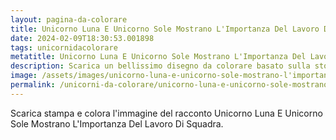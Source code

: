 ```yaml
---
layout: pagina-da-colorare
title: Unicorno Luna E Unicorno Sole Mostrano L'Importanza Del Lavoro Di Squadra.
date: 2024-02-09T18:30:53.001898
tags: unicornidacolorare
metatitle: Unicorno Luna E Unicorno Sole Mostrano L'Importanza Del Lavoro Di Squadra. da colorare
description: Scarica un bellissimo disegno da colorare basato sulla storia Unicorno Luna E Unicorno Sole Mostrano L'Importanza Del Lavoro Di Squadra.
image: /assets/images/unicorno-luna-e-unicorno-sole-mostrano-l'importanza-del-lavoro-di-squadra.webp
permalink: /unicorni-da-colorare/unicorno-luna-e-unicorno-sole-mostrano-l'importanza-del-lavoro-di-squadra.html
---
```

Scarica stampa e colora l'immagine del racconto Unicorno Luna E Unicorno Sole Mostrano L'Importanza Del Lavoro Di Squadra.
